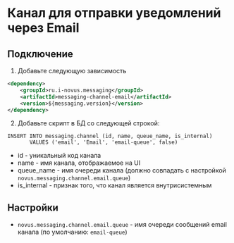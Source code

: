 # Канал для отправки уведомлений через Email

## Подключение
1. Добавьте следующую зависимость
```xml
<dependency>
    <groupId>ru.i-novus.messaging</groupId>
    <artifactId>messaging-channel-email</artifactId>
    <version>${messaging.version}</version>
</dependency>
```
2. Добавьте скрипт в БД со следующей строкой:
```roomsql
INSERT INTO messaging.channel (id, name, queue_name, is_internal) 
       VALUES ('email', 'Email', 'email-queue', false)
```
- id - уникальный код канала
- name - имя канала, отображаемое на UI
- queue_name - имя очереди канала (должно совпадать с настройкой `novus.messaging.channel.email.queue`)
- is_internal - признак того, что канал является внутрисистемным 

## Настройки
- `novus.messaging.channel.email.queue` - имя очереди сообщений email канала (по умолчанию: `email-queue`)
